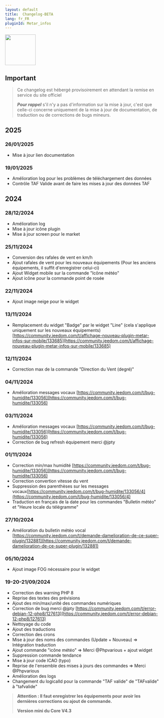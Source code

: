 ```yaml
---
layout: default
title:  Changelog-BETA
lang: fr_FR
pluginId: Metar_infos
---
```


<img src="{{site.baseurl}}/plugin-metar_infos/{{site.img}}/metar_infos_icon.png" class="pluginLogo" width="100" />

## Important

> Ce changelog est hébergé provisoirement en attendant la remise en service du site officiel
>
> **_Pour rappel_** s'il n'y a pas d'information sur la mise à jour, c'est que celle-ci concerne uniquement de la mise à jour de documentation, de traduction ou de corrections de bugs mineurs.

## 2025

### 26/01/2025

- Mise à jour lien documentation

### 19/01/2025

- Amélioration log pour les problèmes de téléchargement des données
- Contrôle TAF Valide avant de faire les mises à jour des données TAF

## 2024

### 28/12/2024

- Amélioration log
- Mise à jour icône plugin
- Mise à jour screen pour le market

### 25/11/2024

- Conversion des rafales de vent en km/h
- Ajout rafales de vent pour les nouveaux équipements (Pour les anciens équipements, il suffit d'enregistrer celui-ci)
- Ajout Widget mobile sur la commande "Icône météo"
- Ajout icône pour la commande point de rosée

### 22/11/2024

- Ajout image neige pour le widget

### 13/11/2024

- Remplacement du widget "Badge" par le widget "Line" (cela s'applique uniquement sur les nouveaux équipements) [https://community.jeedom.com/t/affichage-nouveau-plugin-metar-infos-sur-mobile/133685](https://community.jeedom.com/t/affichage-nouveau-plugin-metar-infos-sur-mobile/133685)

### 12/11/2024

- Correction max de la commande "Direction du Vent (degré)"

### 04/11/2024

- Amélioration messages vocaux [https://community.jeedom.com/t/bug-humidite/133056](https://community.jeedom.com/t/bug-humidite/133056)

### 03/11/2024

- Amélioration messages vocaux [https://community.jeedom.com/t/bug-humidite/133056](https://community.jeedom.com/t/bug-humidite/133056)
- Correction de bug refresh équipement merci @jpty

### 01/11/2024

- Correction min/max humidité [https://community.jeedom.com/t/bug-humidite/133056](https://community.jeedom.com/t/bug-humidite/133056)
- Correction convertion vitesse du vent
- Suppression des parenthèses sur les messages vocaux[https://community.jeedom.com/t/bug-humidite/133056/4](https://community.jeedom.com/t/bug-humidite/133056/4)
- Traduction en français de la date pour les commandes "Bulletin météo" et "Heure locale du télégramme"


### 27/10/2024

- Amélioration du bulletin météo vocal [https://community.jeedom.com/t/demande-damelioration-de-ce-super-plugin/132881](https://community.jeedom.com/t/demande-damelioration-de-ce-super-plugin/132881)

### 05/10/2024

- Ajout image FOG nécessaire pour le widget


### 19-20-21/09/2024

- Correction des warning PHP 8
- Reprise des textes des prévisions
- Ajout des min/max/unité des commandes numériques
- Correction de bug merci @jpty [https://community.jeedom.com/t/error-debian-12-php8/127613](https://community.jeedom.com/t/error-debian-12-php8/127613)
- Nettoyage du code
- Ajout des traductions
- Correction des crons
- Mise à jour des noms des commandes (Update + Nouveau) => Intégration traduction
- Ajout commande "icône météo" => Merci @Phpvarious + ajout widget
- Suppression commande tendance
- Mise à jour code ICAO (typo)
- Reprise de l'ensemble des mises à jours des commandes => Merci @Phpvarious
- Amélioration des logs
- Changement du logicalId pour la commande "TAF valide" de "TAFvalide" à "tafvalide"

> **Attention : Il faut enregistrer les équipements pour avoir les dernières corrections ou ajout de commande.**
>
> **Version mini du Core V4.3**
